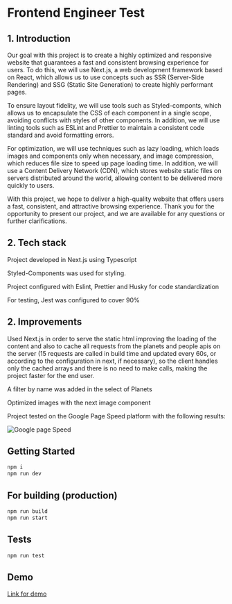 # Frontend Engineer Test

## 1. Introduction

Our goal with this project is to create a highly optimized and responsive website that guarantees a fast and consistent browsing experience for users. To do this, we will use Next.js, a web development framework based on React, which allows us to use concepts such as SSR (Server-Side Rendering) and SSG (Static Site Generation) to create highly performant pages.

To ensure layout fidelity, we will use tools such as Styled-componts, which allows us to encapsulate the CSS of each component in a single scope, avoiding conflicts with styles of other components. In addition, we will use linting tools such as ESLint and Prettier to maintain a consistent code standard and avoid formatting errors.

For optimization, we will use techniques such as lazy loading, which loads images and components only when necessary, and image compression, which reduces file size to speed up page loading time. In addition, we will use a Content Delivery Network (CDN), which stores website static files on servers distributed around the world, allowing content to be delivered more quickly to users.

With this project, we hope to deliver a high-quality website that offers users a fast, consistent, and attractive browsing experience. Thank you for the opportunity to present our project, and we are available for any questions or further clarifications.

## 2. Tech stack

Project developed in Next.js using Typescript

Styled-Components was used for styling.

Project configured with Eslint, Prettier and Husky for code standardization

For testing, Jest was configured to cover 90%

## 2. Improvements

Used Next.js in order to serve the static html improving the loading of the content and also to cache all requests from the planets and people apis on the server (15 requests are called in build time and updated every 60s, or according to the configuration in next, if necessary), so the client handles only the cached arrays and there is no need to make calls, making the project faster for the end user.

A filter by name was added in the select of Planets

Optimized images with the next image component

Project tested on the Google Page Speed platform with the following results:

![Google page Speed](https://i.imgur.com/AAEg6mS.png)

## Getting Started

```bash
npm i
npm run dev
```

## For building (production)

```bash
npm run build
npm run start
```

## Tests

```bash
npm run test
```

## Demo

[Link for demo](https://cloudwalk-ten.vercel.app/)
